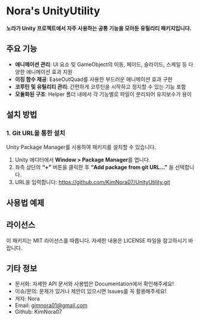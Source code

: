 # Nora's UnityUtility

**노라가 Unity 프로젝트에서 자주 사용하는 공통 기능을 모아둔 유틸리티 패키지입니다.**

## 주요 기능

- **애니메이션 관리**: UI 요소 및 GameObject의 이동, 페이드, 슬라이드, 스케일 등 다양한 애니메이션 효과 지원
- **이징 함수 제공**: EaseOutQuad를 사용한 부드러운 애니메이션 효과 구현
- **코루틴 및 유틸리티 관리**: 간편하게 코루틴을 시작하고 정지할 수 있는 기능 포함
- **모듈화된 구조**: Helper 폴더 내에서 각 기능별로 파일이 분리되어 유지보수가 용이

## 설치 방법

### 1. Git URL을 통한 설치
Unity Package Manager를 사용하여 패키지를 설치할 수 있습니다.
1. Unity 에디터에서 **Window > Package Manager**를 엽니다.
2. 좌측 상단의 **“+”** 버튼을 클릭한 후 **“Add package from git URL...”** 을 선택합니다.
3. URL을 입력합니다:
https://github.com/KimNora07/UnityUtility.git

## 사용법 예제

## 라이선스
이 패키지는 MIT 라이선스를 따릅니다. 자세한 내용은 LICENSE 파일을 참고하시기 바랍니다.

## 기타 정보
- 문서화: 자세한 API 문서와 사용법은 Documentation에서 확인해주세요!
- 이슈/문의: 문제가 있거나 제안이 있으시면 Issues를 꼭 활용해주세요!
- 저자: Nora
- Email: gimnora01@gmail.com
- Github: KimNora07

